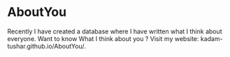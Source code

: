 # AboutYou

Recently I have created a database where I have written what I think about everyone.
Want to know What I think about you ?
Visit my website: kadam-tushar.github.io/AboutYou/.


